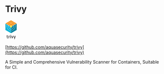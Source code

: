 # Trivy

<img src="images/trivy-logo.png" alt="trivy-logo" style="zoom:25%;" width="150"/>

[https://github.com/aquasecurity/trivy](https://github.com/aquasecurity/trivy)

A Simple and Comprehensive Vulnerability Scanner for Containers, Suitable for CI.
